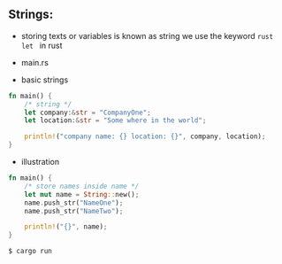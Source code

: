 ## Strings:
- storing texts or variables is known as string we use the keyword ```rust let ``` in rust

- main.rs

- basic strings
```rust
fn main() {
    /* string */
    let company:&str = "CompanyOne";
    let location:&str = "Some where in the world";

    println!("company name: {} location: {}", company, location);
}
```

- illustration
```rust
fn main() {
    /* store names inside name */
    let mut name = String::new();
    name.push_str("NameOne");
    name.push_str("NameTwo");

    println!("{}", name);
}
```

```
$ cargo run
```
